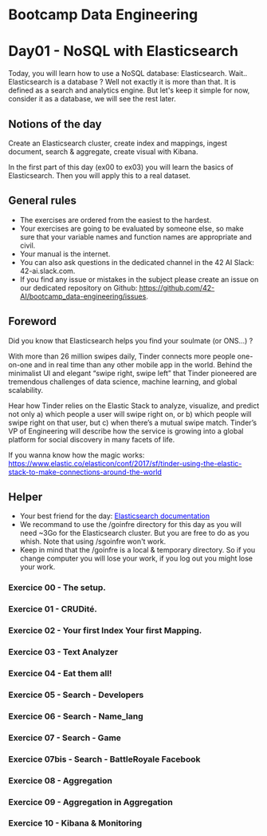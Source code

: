 # Bootcamp Data Engineering

# Day01 - NoSQL with Elasticsearch

Today, you will learn how to use a NoSQL database: Elasticsearch.
Wait.. Elasticsearch is a database ? Well not exactly it is more than that. It is defined as a search and analytics engine. But let's keep it simple for now, consider it as a database, we will see the rest later.

## Notions of the day

Create an Elasticsearch cluster, create index and mappings, ingest document, search & aggregate, create visual with Kibana.  

In the first part of this day (ex00 to ex03) you will learn the basics of Elasticsearch. Then you will apply this to a real dataset.

## General rules

* The exercises are ordered from the easiest to the hardest.
* Your exercises are going to be evaluated by someone else, so make sure that your variable names and function names are appropriate and civil. 
* Your manual is the internet.
* You can also ask questions in the dedicated channel in the 42 AI Slack: 42-ai.slack.com.
* If you find any issue or mistakes in the subject please create an issue on our dedicated repository on Github:  <href src="https://github.com/42-AI/bootcamp_data-engineering/issues"><u><font color=blue>https://github.com/42-AI/bootcamp_data-engineering/issues</font></u></href>.

## Foreword

Did you know that Elasticsearch helps you find your soulmate (or ONS...) ?
<p>
With more than 26 million swipes daily, Tinder connects more people one-on-one and in real time than any other mobile app in the world. Behind the minimalist UI and elegant “swipe right, swipe left” that Tinder pioneered are tremendous challenges of data science, machine learning, and global scalability.

Hear how Tinder relies on the Elastic Stack to analyze, visualize, and predict not only a) which people a user will swipe right on, or b) which people will swipe right on that user, but c) when there’s a mutual swipe match. Tinder’s VP of Engineering will describe how the service is growing into a global platform for social discovery in many facets of life.
</p>
If you wanna know how the magic works: <href src="https://www.elastic.co/elasticon/conf/2017/sf/tinder-using-the-elastic-stack-to-make-connections-around-the-world"><u><font color=blue>https://www.elastic.co/elasticon/conf/2017/sf/tinder-using-the-elastic-stack-to-make-connections-around-the-world</font></u></href>

## Helper 

* Your best friend for the day: <href src="https://www.elastic.co/guide/en/elasticsearch/reference/current/index.html"><u><font color=blue>Elasticsearch documentation</font></u></href>
* We recommand to use the /goinfre directory for this day as you will need ~3Go for the Elasticsearch cluster. But you are free to do as you whish. Note that using /sgoinfre won't work.
* Keep in mind that the /goinfre is a local & temporary directory. So if you change computer you will lose your work, if you log out you might lose your work.

### Exercice 00 - The setup.
### Exercice 01 - CRUDité.
### Exercice 02 - Your first Index Your first Mapping.
### Exercice 03 - Text Analyzer
### Exercice 04 - Eat them all!
### Exercice 05 - Search - Developers
### Exercice 06 - Search - Name_lang
### Exercice 07 - Search - Game
### Exercice 07bis - Search - BattleRoyale Facebook
### Exercice 08 - Aggregation
### Exercice 09 - Aggregation in Aggregation
### Exercice 10 - Kibana & Monitoring

